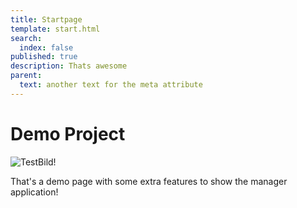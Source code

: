 ```yaml
---
title: Startpage
template: start.html
search:
  index: false
published: true
description: Thats awesome
parent:
  text: another text for the meta attribute
---
```


# Demo Project

![TestBild!](/media/images/test.jpg?format=small)

That's a demo page with some extra features to show the manager application!
